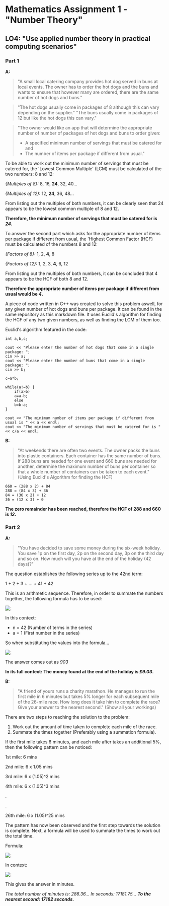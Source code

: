 # Mathematics Assignment 1 - "Number Theory"

## LO4: "Use applied number theory in practical computing scenarios"

### Part 1

**A:** 

> "A small local catering company provides hot dog served in buns at local events. The owner has to order the hot dogs and the buns and wants to ensure that however many are ordered, there are the same number of hot dogs and buns."

> "The hot dogs usually come in packages of 8 although this can vary depending on the supplier."
> "The buns usually come in packages of 12 but like the hot dogs this can vary."

> "The owner would like an app that will determine the appropriate number of number of packages of hot dogs and buns to order given: 
>
 >- A specified minimum number of servings that must be catered for and
 >- The number of items per package if different from usual."

To be able to work out the minimum number of servings that must be catered for, the 'Lowest Common Multiple' (LCM) must be calculated of the two numbers: 8 and 12:

*{Multiples of 8}:* 8, 16, **24**, 32, 40...

*{Multiples of 12}:* 12, **24**, 36, 48...

From listing out the multiples of both numbers, it can be clearly seen that 24 appears to be the lowest common multiple of 8 and 12.

**Therefore, the minimum number of servings that must be catered for is *24*.**

To answer the second part which asks for the appropriate number of items per package if different from usual, the 'Highest Common Factor (HCF) must be calculated of the numbers 8 and 12:

*{Factors of 8}:* 1, 2, **4**, 8

*{Factors of 12}:* 1, 2, 3, **4**, 6, 12

From listing out the multiples of both numbers, it can be concluded that 4 appears to be the HCF of both 8 and 12.

**Therefore the appropriate number of items per package if different from usual would be *4*.**

A piece of code written in C++ was created to solve this problem aswell, for any given number of hot dogs and buns per package. It can be found in the same repository as this markdown file. It uses Euclid's algorithm for finding the HCF of any two given numbers, as well as finding the LCM of them too.

Euclid's algorithm featured in the code:

    int a,b,c;

    cout << "Please enter the number of hot dogs that come in a single package: ";
    cin >> a; 
    cout << "Please enter the number of buns that come in a single package: ";
    cin >> b;
    
    c=a*b; 
    
    while(a!=b) { 
	    if(a>b) 
		a=a-b; 
	    else 
		b=b-a; 
    }

    cout << "The minimum number of items per package if different from usual is " << a << endl; 
    cout << "The minimum number of servings that must be catered for is " << c/a << endl;

**B:**

> "At weekends there are often two events. The owner packs the buns into plastic containers. Each container has the same number of buns. If 288 buns are needed for one event and 660 buns are needed for another, determine the maximum number of buns per container so that a whole number of containers can be taken to each event." (Using Euclid's Algorithm for finding the HCF)

    660 = (288 x 2) + 84
    288 = (84 x 3) + 36
    84 = (36 x 2) + 12
    36 = (12 x 3) + 0

**The zero remainder has been reached, therefore the HCF of 288 and 660 is *12*.**

### Part 2

**A:**

> "You have decided to save some money during the six-week holiday. You save 1p on the first day, 2p on the second day, 3p on the third day and so on. How much will you have at the end of the holiday (42 days)?"

The question establishes the following series up to the 42nd term:

1 + 2 + 3 + ... + 41 + 42

This is an arithmetic sequence. Therefore, in order to summate the numbers together, the following formula has to be used:

![](https://i.imgur.com/KhQIIpE.png)

In this context:

 - n = 42 (Number of terms in the series)
 - a = 1 (First number in the series)

So when substituting the values into the formula...

![](https://i.imgur.com/sMIf1Sg.png)

The answer comes out as *903*

**In its full context: The money found at the end of the holiday is *£9.03*.**

**B:**

> "A friend of yours runs a charity marathon. He manages to run the first mile in 6 minutes but takes 5% longer for each subsequent mile of the 26-mile race. How long does it take him to complete the race? Give your answer to the nearest second." (Show all your workings)

There are two steps to reaching the solution to the problem:

 1. Work out the amount of time taken to complete each mile of the race.
 2. Summate the times together (Preferably using a summation formula).

If the first mile takes 6 minutes, and each mile after takes an additional 5%, then the following pattern can be noticed:

1st mile: 6 mins

2nd mile: 6 x 1.05 mins

3rd mile: 6 x (1.05)^2 mins

4th mile: 6 x (1.05)^3 mins

.

.

26th mile: 6 x (1.05)^25 mins

The pattern has now been observed and the first step towards the solution is complete. Next, a formula will be used to summate the times to work out the total time. 

Formula:

![](https://i.imgur.com/FOk1TrX.png)

In context:

![](https://i.imgur.com/KJiozT6.png)

This gives the answer in minutes. 

*The total number of minutes is: 286.36...*
*In seconds:  17181.75...*
***To the nearest second: 17182 seconds.***





